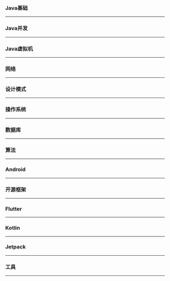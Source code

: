 

### Java基础
------


### Java并发

------

### Java虚拟机
------


### 网络
------


### 设计模式
------


### 操作系统
------


### 数据库
------


### 算法
------


### Android
------

### 开源框架
------


### Flutter
------


### Kotlin
------


### Jetpack
------

### 工具
------


